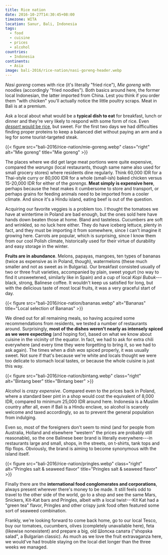 ```yaml
---
title: Rice nation
date: 2016-10-27T14:30:45+08:00
timezone: WITA
location: Sanur, Bali, Indonesia
tags:
  - food
  - cuisine
  - prices
  - alcohol
countries: 
  - Indonesia
continents: 
  - Asia
image: bali-2016/rice-nation/nasi-goreng-header.webp
---
```


_Nasi goreng_ comes with rice (it's literally "fried rice"), _Mie goreng_ with noodles (accordingly "fried noodles"). Both basics around here, the former local Indonesian, the latter imported from China. Lest you think if you order them "with chicken" you'll actually notice the little poultry scraps. Meat in Bali is at a premium.

<!--more-->

Ask a local about what would be a __typical dish to eat__ for breakfast, lunch or dinner and they're very likely to respond with some form of rice. Even [_dessert_ would be rice](https://en.wikipedia.org/wiki/Kue_lapis), but sweet. For the first two days we had difficulties finding proper proteins to keep a balanced diet without paying an arm and a leg for some tourist-targeted steak.

{{< figure src="bali-2016/rice-nation/mie-goreng.webp" class="right" alt="Mie goreng" title="Mie goreng" >}}

The places where we did get large meat portions were quite expensive, compared the _warungs_ (local restaurants, though same name also used for small grocery stores) where residents dine regularly. Think 60,000 IDR for a Thai-style curry or 80,000 IDR for a whole (small-ish) baked chicken versus 15-20,000 IDR for either of the _gorengs_. __Meat simply is expensive here__, perhaps because the heat makes it cumbersome to store and transport, or perhaps grains for feeding animals need to be imported from a cooler climate. And since it's a Hindu island, eating beef is out of the question.

Acquiring our favorite veggies is a problem too. I thought the tomatoes we have at wintertime in Poland are bad enough, but the ones sold here have hands down beaten those at home. Bland and tasteless. Cucumbers are soft and wrinkled, so no luck here either. They do have iceberg lettuce, plenty in fact, and they must be importing it from somewhere, since I can't imagine it growing here. Carrots are popular, which is surprising, since I know them from our cool Polish climate, historically used for their virtue of durability and easy storage in the winter.

__Fruits are in abundance__. Melons, papayas, mangoes, ten types of bananas (twice as expensive as in Poland, though), watermelons (these much smaller and not as sweet as in Bulgaria). Our breakfast consisted usually of two or three fruit varieties, accompanied by plain, sweet yogurt (no way to find it unsweetened, similarly like in Spain) and a cup of local _Kopi Bubuk_---black, strong, Balinese coffee. It wouldn't keep us satisfied for long, but with the delicious taste of most local fruits, it was a very graceful start of day.

{{< figure src="bali-2016/rice-nation/bananas.webp" alt="Bananas" title="Local selection of Bananas" >}}

We dined out for all remaining meals, so having acquired some recommendations from residents, we tested a number of restaurants around. Surprisingly, __most of the dishes weren't nearly as intensely spiced as we were expecting__ (and hoping for), based on what we know about cuisine in the vicinity of the equator. In fact, we had to ask for extra chili everywhere (and every time they were forgetting to bring it, so we had to ask again). The times when a dish _was_ spiced properly, it was usually sweet. Not sure if that's because we're white and locals thought we were too delicate to stomach local tastes, or because the whole cuisine is just this way.

{{< figure src="bali-2016/rice-nation/bintang.webp" class="right" alt="Bintang beer" title="Bintang beer" >}}

Alcohol is _crazy expensive_. Compared even to the prices back in Poland, where a standard beer pint in a shop would cost the equivalent of 8,000 IDR, compared to minimum 25,000 IDR around here. Indonesia is a Muslim country after all, even if Bali is a Hindu enclave, so alcohol is scarcely welcome and taxed accordingly, so as to prevent the general population from indulging.

Even so, most of the foreigners don't seem to mind (and for people from Australia, Holland and elsewhere "western" the prices are probably still reasonable), so the one Balinese beer brand is literally everywhere---in restaurants large and small, shops, in the streets, on t-shirts, tank tops and flip flops. Obviously, the brand is aiming to become synonymous with the island itself.

{{< figure src="bali-2016/rice-nation/pringles.webp" class="right" alt="Pringles salt & seaweed flavor" title="Pringles salt & seaweed flavor" >}}

Finally there are the __international food conglomerates and corporations__, always present wherever there's money to be made. It still feels odd to travel to the other side of the world, go to a shop and see the same Mars, Snickers, Kit-Kat bars and Pringles, albeit with a local twist---Kit Kat had a "green tea" flavor, Pringles and other crispy junk food often featured some sort of seaweed combination.

Frankly, we're looking forward to come back home, go to our local Tesco, buy our tomatoes, cucumbers, olives (completely unavailable here), feta (likewise nonexistent) and prepare a big, old Шопска салата ("shopska salad", a Bulgarian classic). As much as we love the fruit extravaganza here, we would've had trouble staying on the local diet longer than the three weeks we managed.
